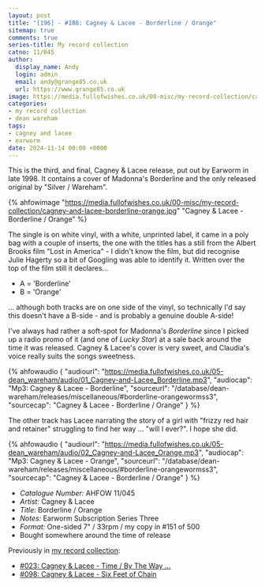 ```yaml
---
layout: post
title: "[196] - #188: Cagney & Lacee - Borderline / Orange"
sitemap: true
comments: true
series-title: My record collection
catno: 11/045
author:
  display_name: Andy
  login: admin
  email: andy@grange85.co.uk
  url: https://www.grange85.co.uk
image: https://media.fullofwishes.co.uk/00-misc/my-record-collection/cagney-and-lacee-borderline-orange.jpg
categories:
- my record collection
- dean wareham
tags:
- cagney and lacee
- earworm
date: 2024-11-14 00:00 +0000
---
```

This is the third, and final, Cagney & Lacee release, put out by Earworm in late 1998. It contains a cover of Madonna's Borderline and the only released original by "Silver / Wareham".

{% ahfowimage "https://media.fullofwishes.co.uk/00-misc/my-record-collection/cagney-and-lacee-borderline-orange.jpg" "Cagney & Lacee - Borderline / Orange" %}

The single is on white vinyl, with a white, unprinted label, it came in a poly bag with a couple of inserts, the one with the titles has a still from the Albert Brooks film "Lost in America" - I didn't know the film, but did recognise Julie Hagerty so a bit of Googling was able to identify it. Written over the top of the film still it declares...

- A = 'Borderline'
- B = 'Orange'

... although both tracks are on one side of the vinyl, so technically I'd say this doesn't have a B-side - and is probably a genuine double A-side!

I've always had rather a soft-spot for Madonna's _Borderline_ since I picked up a radio promo of it (and one of _Lucky Star_) at a sale back around the time it was released. Cagney & Lacee's cover is very sweet, and Claudia's voice really suits the songs sweetness.

 {% ahfowaudio {
  "audiourl": "https://media.fullofwishes.co.uk/05-dean_wareham/audio/01_Cagney-and-Lacee_Borderline.mp3",
  "audiocap": "Mp3: Cagney & Lacee - Borderline",
  "sourceurl": "/database/dean-wareham/releases/miscellaneous/#borderline-orangewormss3",
  "sourcecap": "Cagney & Lacee - Borderline / Orange"
  } %}

The other track has Lacee narrating the story of a girl with "frizzy red hair and retainer" struggling to find her way ... "will I ever?". I hope she did.

 {% ahfowaudio {
  "audiourl": "https://media.fullofwishes.co.uk/05-dean_wareham/audio/02_Cagney-and-Lacee_Orange.mp3",
  "audiocap": "Mp3: Cagney & Lacee - Orange",
  "sourceurl": "/database/dean-wareham/releases/miscellaneous/#borderline-orangewormss3",
  "sourcecap": "Cagney & Lacee - Borderline / Orange"
  } %}

 - *Catalogue Number:* AHFOW 11/045
 - *Artist:* Cagney & Lacee
 - *Title:* Borderline / Orange
 - *Notes:* Earworm Subscription Series Three
 - *Format:* One-sided 7" / 33rpm / my copy in #151 of 500
 - Bought somewhere around the time of release

Previously in [my record collection](/category/my-record-collection):
 - [#023: Cagney & Lacee - Time / By The Way ...](http://moonshot.local:4040/2023/04/06/my-record-collection-023-cagney-lacee-time-by-the-way/)
 - [#098: Cagney & Lacee - Six Feet of Chain](http://moonshot.local:4040/2024/01/04/my-record-collection-098-cagney-lacee-six-feet-of-chain/)
